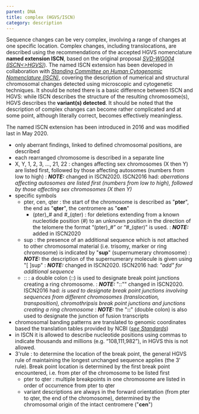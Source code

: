 ```yaml
---
parent: DNA
title: complex (HGVS/ISCN)
category: description
---
```


Sequence changes can be very complex, involving a range of changes at one specific location. Complex changes, including translocations, are described using the recommendations of the accepted HGVS nomenclature **named extension ISCN**, based on the original proposal [_SVD-WG004 (ISCN<>HGVS)_](/bg-material/consultation/svd-wg004/)). The named ISCN extension has been developed in collaboration with [_Standing Committee on Human Cytogenomic Nomenclature (ISCN)_](/bg-material/consultation/ISCN/), covering the description of numerical and structural chromosomal changes detected using microscopic and cytogenetic techniques. It should be noted there is a basic difference between ISCN and HGVS: while ISCN describes the structure of the resulting chromosome(s), HGVS describes the **variant(s) detected**. It should be noted that the description of complex changes can become rather complicated and at some point, although literally correct, becomes effectively meaningless.<br>

The named ISCN extension has been introduced in 2016 and was modified last in May 2020.<br>

*	only aberrant findings, linked to defined chromosomal positions, are described
*	each rearranged chromosome is described in a separate line
*	X, Y, 1, 2, 3, ..., 21, 22
	:	changes affecting sex chromosomes (X then Y) are listed first, followed by those affecting autosomes (numbers from low to high)
	:	_**NOTE:**_	changed in ISCN2020. ISCN2016 had: _aberrations affecting autosomes are listed first (numbers from low to high), followed by those affecting sex chromosomes (X then Y)_
*	specific symbols
	*	pter, cen, qter
		:	the start of the chromosome is described as "**pter**", the end as "**qter**", the centromere as "**cen**"
		*	(pter)\_# and #\_(qter)
			:	for deletions extending from a known nucleotide position (#) to an unknown position in the direction of the telomere the format “(pter)\_#” or “#\_(qter)” is used.
		:	_**NOTE:**_	added in ISCN2020
	*	sup
		:	the presence of an additional sequence which is not attached to other chromosomal material (i.e. trisomy, marker or ring chromosome) is indicated by "**sup**" (supernumerary chromosome)
		:	_**NOTE:**_	the description of the supernumerary molecule is given using "[ ]sup"
		:	_**NOTE:**_	changed in ISCN2020. ISCN2016 had: _"add" for additional sequence_
	*	::
		:	a double colon (::) is used to designate break point junctions creating a ring chromosome.
		:	_**NOTE:**_	"::"" changed in ISCN2020. ISCN2016 had: _is used to designate break point junctions involving sequences from different chromosomes (translocation, transposition), chromothripsis break point junctions and junctions creating a ring chromosome_
		:	_**NOTE:**_	the "**::**" (double colon) is also used to designate the junction of fusion transcripts
*	chromosomal banding patterns are translated to genomic coordinates based the translation tables provided by NCBI ([_see Standards_](bg-material/standards/#ISCN))
*	in ISCN it is allowed to describe nucleotide positions using commas to indicate thousands and millions (e.g. “108,111,982”), in HGVS this is not allowed.
*	3'rule
	:	to determine the location of the break point, the general HGVS rule of maintaining the longest unchanged sequence applies (the 3' rule). Break point location is determined by the first break point encountered, i.e. from pter of the chromosome to be listed first
	*	pter to qter
		:	multiple breakpoints in one chromosome are listed in order of occurrence from pter to qter
	*	variant descriptions are always in the forward orientation (from pter to qter, the end of the chromosome), determined by the chromosomal origin of the intact centromere ("**cen**")
